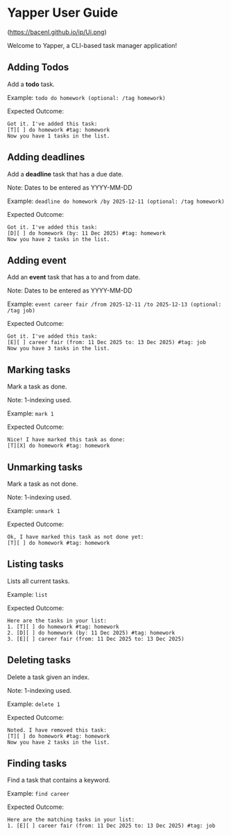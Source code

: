 # Yapper User Guide

(https://bacenl.github.io/ip/Ui.png)

Welcome to Yapper, a CLI-based task manager application!

## Adding Todos

Add a **todo** task.

Example: `todo do homework (optional: /tag homework)`

Expected Outcome:
```
Got it. I've added this task:
[T][ ] do homework #tag: homework
Now you have 1 tasks in the list.
```

## Adding deadlines

Add a **deadline** task that has a due date.

Note: Dates to be entered as YYYY-MM-DD

Example: `deadline do homework /by 2025-12-11 (optional: /tag homework)`

Expected Outcome:
```
Got it. I've added this task:
[D][ ] do homework (by: 11 Dec 2025) #tag: homework
Now you have 2 tasks in the list.
```

## Adding event

Add an **event** task that has a to and from date.

Note: Dates to be entered as YYYY-MM-DD

Example: `event career fair /from 2025-12-11 /to 2025-12-13 (optional: /tag job)`

Expected Outcome:
```
Got it. I've added this task:
[E][ ] career fair (from: 11 Dec 2025 to: 13 Dec 2025) #tag: job
Now you have 3 tasks in the list.
```

## Marking tasks

Mark a task as done.

Note: 1-indexing used. 

Example: `mark 1`

Expected Outcome:
```
Nice! I have marked this task as done:
[T][X] do homework #tag: homework
```

## Unmarking tasks

Mark a task as not done.

Note: 1-indexing used. 

Example: `unmark 1`

Expected Outcome:
```
Ok, I have marked this task as not done yet:
[T][ ] do homework #tag: homework
```

## Listing tasks

Lists all current tasks.

Example: `list`

Expected Outcome:
```
Here are the tasks in your list:
1. [T][ ] do homework #tag: homework
2. [D][ ] do homework (by: 11 Dec 2025) #tag: homework
3. [E][ ] career fair (from: 11 Dec 2025 to: 13 Dec 2025)
```

## Deleting tasks

Delete a task given an index.

Note: 1-indexing used. 

Example: `delete 1`

Expected Outcome:
```
Noted. I have removed this task:
[T][ ] do homework #tag: homework
Now you have 2 tasks in the list.
```

## Finding tasks

Find a task that contains a keyword.

Example: `find career`

Expected Outcome:
```
Here are the matching tasks in your list:
1. [E][ ] career fair (from: 11 Dec 2025 to: 13 Dec 2025) #tag: job
```
